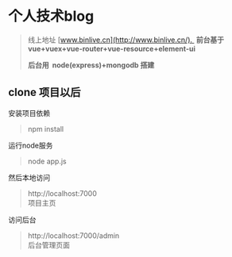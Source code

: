 # 个人技术blog
> 线上地址 [www.binlive.cn](http://www.binlive.cn/).  
> __前台基于  vue+vuex+vue-router+vue-resource+element-ui__  
> 
>__后台用  node(express)+mongodb 搭建__  
>

## clone 项目以后
安装项目依赖
> npm install
> 


运行node服务
> node app.js
> 


然后本地访问
> http://localhost:7000  
> 项目主页
>   

访问后台





> http://localhost:7000/admin  
> 后台管理页面
> 


